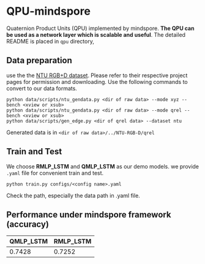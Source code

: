 # QPU-mindspore
Quaternion Product Units (QPU) implemented by mindspore. 
**The QPU can be used as a network layer which is scalable and useful**. The detailed README is placed in ``qpu`` directory,

## Data preparation
use the the [NTU RGB+D dataset](https://github.com/shahroudy/NTURGB-D). Please refer to their respective project pages for permission and downloading. Use the following commands to convert to our data formats.
```
python data/scripts/ntu_gendata.py <dir of raw data> --mode xyz --bench <xview or xsub>
python data/scripts/ntu_gendata.py <dir of raw data> --mode qrel --bench <xview or xsub>
python data/scripts/gen_edge.py <dir of qrel data> --dataset ntu
```
Generated data is in ```<dir of raw data>/../NTU-RGB-D/qrel```
## Train and Test
We choose **RMLP_LSTM** and **QMLP_LSTM** as our demo models. we provide ```.yaml``` file for convenient train and test.
```
python train.py configs/<config name>.yaml
```
Check the path, especially the data path in .yaml file.

## Performance under mindspore framework (accuracy)
|  QMLP_LSTM  | RMLP_LSTM  |
|  ----  | ----  |
|  0.7428 |  0.7252 |


